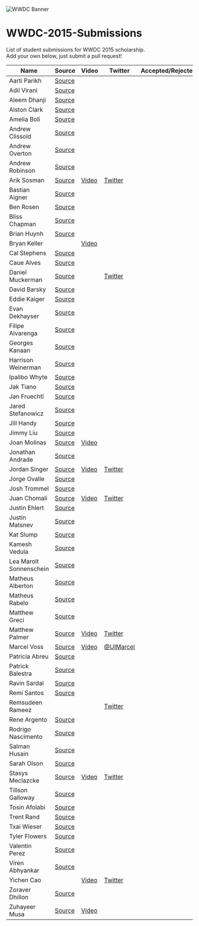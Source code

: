 ![WWDC Banner](https://devimages.apple.com.edgekey.net/wwdc/images/wwdc15-hero_2x.png)
# WWDC-2015-Submissions
List of student submissions for WWDC 2015 scholarship. <br>
Add your own below, just submit a pull request!
<!--http://www.alphabetize.org-->
Name | Source | Video | Twitter | Accepted/Rejected
--- | --- | --- | --- | ---
Aarti Parikh | [Source](https://github.com/aarti/wwdc-scholarship-app )
Adil Virani | [Source](https://github.com/AdilVirani/WWDC-2015)
Aleem Dhanji | [Source](https://github.com/adhanji/AleemDhanji)
Alston Clark | [Source](https://github.com/Acespace/WWDC15)
Amelia Boli | [Source](https://github.com/AmeliaBoli/AmeliaBoli)
Andrew Clissold | [Source](https://github.com/aclissold/wwdc-scholarship)
Andrew Overton | [Source](https://github.com/andrewoverton/WWDC-Scholarship-App)
Andrew Robinson | [Source](https://github.com/SirArkimedes/WWDC-2015)
Arik Sosman | [Source](https://github.com/arik-so/WWDC-2015-Application) | [Video](http://youtu.be/paRnOg6_t6k) | [Twitter](https://twitter.com/arikaleph)
Bastian Aigner | [Source](https://github.com/bastiaigner/WWDC15)
Ben Rosen | [Source](https://github.com/benrosen78/2015-WWDC-Scholarship-app)
Bliss Chapman | [Source](https://github.com/Togira/WWDC2015-Student-Application)
Brian Huynh | [Source](https://github.com/tvnerd/Brian-Huynh)
Bryan Keller | | [Video](https://vimeo.com/126077764)
Cal Stephens | [Source](https://github.com/Calda/About-Cal)
Caue Alves | [Source](https://github.com/CaueAlvesSilva/Caue-Alves---WWDC15)
Daniel Muckerman | [Source](https://github.com/DMuckerman/wwdc2015) | | [Twitter](https://twitter.com/dmuckerman)
David Barsky | [Source](https://github.com/davidbarsky/DavidBarskyWWDC)
Eddie Kaiger | [Source](https://github.com/eddiekaiger/PortfolioApp)
Evan Dekhayser | [Source](https://github.com/edekhayser/WWDC-2015-Scholarship)
Filipe Alvarenga | [Source](https://github.com/filipealva/WWDC15-Scholarship)
Georges Kanaan | [Source](https://github.com/Ge0rges/WWDC-2015-Scholarship)
Harrison Weinerman | [Source](https://github.com/harrisonw1/Harrison-Weinerman-WWDC-2015-Scholarship-App)
Ipalibo Whyte | [Source](https://github.com/IpaliboWhyte/WWDC-2015)
Jak Tiano | [Source](https://github.com/Jakintosh/WWDC-2015-Application)
Jan Fruechtl | [Source](https://github.com/coolcut/WWDC-Scholarship-2015)
Jared Stefanowicz | [Source](https://github.com/BigxMac/WWDC-2015)
Jill Handy | [Source](https://github.com/Jaemu/jill-handy)
Jimmy Liu | [Source](https://github.com/lele0108/WWDC_2015)
Joan Molinas | [Source](https://github.com/ulidev/WWDC2015) | [Video](https://youtu.be/OU44fRY2PYs)
Jonathan Andrade | [Source](https://github.com/jcandrade/WWDC2015)
Jordan Singer | [Source](https://github.com/jordansinger/WWDC-15) | [Video](http://cl.ly/am7C) | [Twitter](https://twitter.com/jsngr)
Jorge Ovalle | [Source](https://github.com/lojals/JorgeOvalleWWDC)
Josh Trommel | [Source](https://github.com/probablyjosh/JoshTrommel)
Juan Chomali | [Source](https://github.com/jchomali/WWDC15App) | [Video](https://www.youtube.com/watch?v=7WFw3axl8lM) | [Twitter](https://twitter.com/jchomali)
Justin Ehlert | [Source](https://github.com/jtehlert/WWDC)
Justin Matsnev | [Source](https://github.com/Jmats17/WWDC15-App)
Kat Slump | [Source](https://github.com/katslump/WWDC2015)
Kamesh Vedula | [Source](https://github.com/kvedula/WWDC2015)
Lea Marolt Sonnenschein | [Source](https://github.com/leamars/WWDC2015)
Matheus Alberton | [Source](https://github.com/matheusfrozzi/wwdcprofile)
Matheus Rabelo | [Source](https://github.com/omatheusr/MatheusRabelo)
Matthew Greci | [Source](https://github.com/mgreci/MatthewGreci)
Matthew Palmer | [Source](https://github.com/matthewpalmer/WWDC-15) | [Video](https://www.dropbox.com/s/7mhn66qp57dsyxc/wwdc-15-demo.mov?dl=0) | [Twitter](http://twitter.com/_matthewpalmer)
Marcel Voss | [Source](https://github.com/marcelvoss/WWDC15-Scholarship) |[Video](https://vimeo.com/126154527)  | [@UIMarcel](https://twitter.com/uimarcel) |
Patricia Abreu | [Source](https://github.com/PatriciaAbreu/WWDC/tree/master/WWDCPatriciaAbreu)
Patrick Balestra | [Source](https://github.com/BalestraPatrick/WWDC-2015-Scholarship)
Ravin Sardal | [Source](https://github.com/randomite/ss-wwdc)
Remi Santos | [Source](https://github.com/Kemcake/WWDC2015)
Remsudeen Rameez | | | [Twitter](https://twitter.com/remzr7)
Rene Argento | [Source](https://github.com/reneargento/wwdc-2015-scholarship-application)
Rodrigo Nascimento | [Source](https://github.com/rodrigok/wwwdc-2015-scholarship-rodrigo-nascimento)
Salman Husain | [Source](https://github.com/shusain93/WWDC2015)
Sarah Olson | [Source](https://github.com/saraheolson/SarahOlson)
Stasys Meclazcke | [Source](https://github.com/aeip/2015-WWDC-Scholarship-App) | [Video](https://www.youtube.com/watch?v=Q05r7ALxmZY) | [Twitter](https://twitter.com/Smecla)
Tillson Galloway | [Source](https://github.com/tillson/wwdc-2015)
Tosin Afolabi | [Source](https://github.com/TosinAF/WWDC-2015)
Trent Rand | [Source](https://github.com/trentrand/Apple-WWDC-2015-Application)
Txai Wieser | [Source](https://github.com/txaidw/WWDC15-Txai-Wieser)
Tyler Flowers | [Source](https://github.com/Tdflowers/WWDC2015)
Valentin Perez | [Source](https://github.com/valentin7/wwdc2015app)
Viren Abhyankar | [Source](https://github.com/virena/Viren-Abhyankar)
Yichen Cao | | [Video](https://www.youtube.com/watch?v=e88hbvMZzN8) | [Twitter](https://twitter.com/Schemetrical)
Zoraver Dhillon | [Source](https://github.com/teghzoraver/Zoraver-Dhillon-WWDC-2015)
Zuhayeer Musa | [Source](https://github.com/zuhaz3/WWDC15) | [Video](http://youtu.be/I5WMFgD0YvM)
<!-- Don't remove the newline -->

